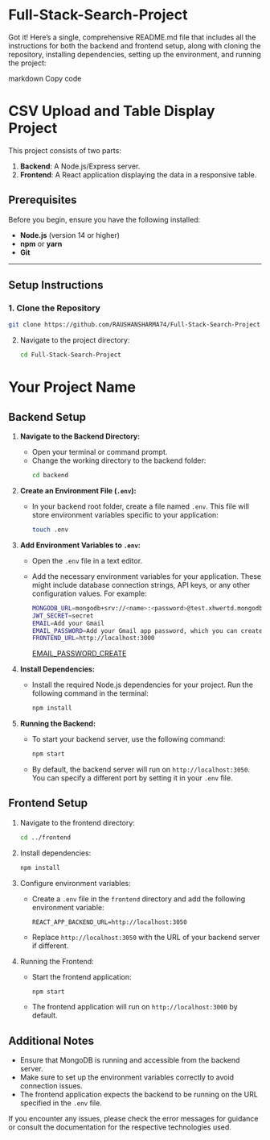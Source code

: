 # Full-Stack-Search-Project

Got it! Here’s a single, comprehensive README.md file that includes all the instructions for both the backend and frontend setup, along with cloning the repository, installing dependencies, setting up the environment, and running the project:

markdown
Copy code

# CSV Upload and Table Display Project

This project consists of two parts:

1. **Backend**: A Node.js/Express server.
2. **Frontend**: A React application displaying the data in a responsive table.

## Prerequisites

Before you begin, ensure you have the following installed:

- **Node.js** (version 14 or higher)
- **npm** or **yarn**
- **Git**

---

## Setup Instructions

### 1. Clone the Repository

```bash
git clone https://github.com/RAUSHANSHARMA74/Full-Stack-Search-Project.git
```

2. Navigate to the project directory:

   ```bash
   cd Full-Stack-Search-Project
   ```

# Your Project Name

## Backend Setup

1.  **Navigate to the Backend Directory:**

    - Open your terminal or command prompt.
    - Change the working directory to the backend folder:
      ```bash
      cd backend
      ```

2.  **Create an Environment File (`.env`):**

    - In your backend root folder, create a file named `.env`. This file will store environment variables specific to your application:
      ```bash
      touch .env
      ```

3.  **Add Environment Variables to `.env`:**

    - Open the `.env` file in a text editor.
    - Add the necessary environment variables for your application. These might include database connection strings, API keys, or any other configuration values. For example:

      ```bash
      MONGODB_URL=mongodb+srv://<name>:<password>@test.xhwertd.mongodb.net/databasename
      JWT_SECRET=secret
      EMAIL=Add your Gmail
      EMAIL_PASSWORD=Add your Gmail app password, which you can create here
      FRONTEND_URL=http://localhost:3000
      ```

      [EMAIL_PASSWORD_CREATE](https://myaccount.google.com/apppasswords?rapt=AEjHL4MYKmV0F-jWyoE2FslJFVVhniY5o5cW8pnxXSV4SabpQbwlRqrl-Q6Rh73vY7U6fKCcVo0O15*-TqvjlWBYRigNJz6Ck-zt1JYG04o4X_IefJGs51A&pli=1)

4.  **Install Dependencies:**

    - Install the required Node.js dependencies for your project. Run the following command in the terminal:
      ```bash
      npm install
      ```

5.  **Running the Backend:**

    - To start your backend server, use the following command:
      ```bash
      npm start
      ```
    - By default, the backend server will run on `http://localhost:3050`. You can specify a different port by setting it in your `.env` file.

## Frontend Setup

1. Navigate to the frontend directory:

   ```bash
   cd ../frontend
   ```

2. Install dependencies:

   ```bash
   npm install
   ```

3. Configure environment variables:

   - Create a `.env` file in the `frontend` directory and add the following environment variable:

     ```env
     REACT_APP_BACKEND_URL=http://localhost:3050
     ```

   - Replace `http://localhost:3050` with the URL of your backend server if different.

4. Running the Frontend:

   - Start the frontend application:

     ```bash
     npm start
     ```

   - The frontend application will run on `http://localhost:3000` by default.

## Additional Notes

- Ensure that MongoDB is running and accessible from the backend server.
- Make sure to set up the environment variables correctly to avoid connection issues.
- The frontend application expects the backend to be running on the URL specified in the `.env` file.

If you encounter any issues, please check the error messages for guidance or consult the documentation for the respective technologies used.
